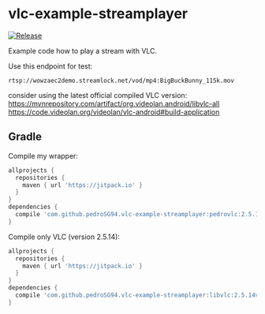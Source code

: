 # vlc-example-streamplayer

[![Release](https://jitpack.io/v/pedroSG94/vlc-example-streamplayer.svg)](https://jitpack.io/#pedroSG94/vlc-example-streamplayer)

Example code how to play a stream with VLC.

Use this endpoint for test:

```
rtsp://wowzaec2demo.streamlock.net/vod/mp4:BigBuckBunny_115k.mov
```

consider using the latest official compiled VLC version:
https://mvnrepository.com/artifact/org.videolan.android/libvlc-all
https://code.videolan.org/videolan/vlc-android#build-application

## Gradle
Compile my wrapper:

```gradle
allprojects {
  repositories {
    maven { url 'https://jitpack.io' }
  }
}
dependencies {
  compile 'com.github.pedroSG94.vlc-example-streamplayer:pedrovlc:2.5.14v3'
}
```

Compile only VLC (version 2.5.14):

```gradle
allprojects {
  repositories {
    maven { url 'https://jitpack.io' }
  }
}
dependencies {
  compile 'com.github.pedroSG94.vlc-example-streamplayer:libvlc:2.5.14v3'
}
```
